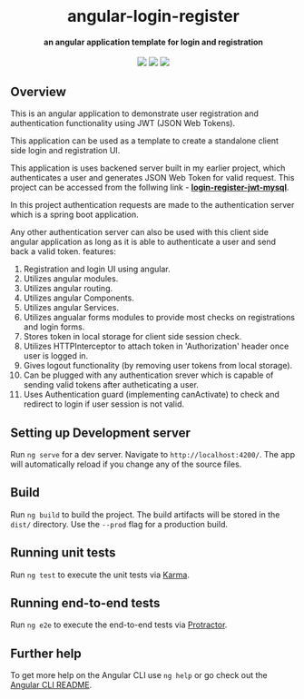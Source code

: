 <h1 align="center">
  <br>
  
  <br>
  angular-login-register
  <br>
</h1>

<h4 align="center">an angular application template for login and registration</h4>


<p align="center">
    <a alt="Angular">
        <img src="https://img.shields.io/static/v1?label=Angular&message=9.0.7&color=blue" />
    </a>
    <a alt="Typescript">
        <img src="https://img.shields.io/static/v1?label=Typescript&message=3.7.5&color=brightgreen" />
    </a>
    <a alt="JWT">
        <img src="https://img.shields.io/static/v1?label=JWT&message=0.9.1&color=green" />
    </a>
</p>


## Overview ##
This is an angular application to demonstrate user registration and authentication functionality using JWT (JSON Web Tokens).

This application can be used as a template to create a standalone client side login and registration UI.

This application is uses backened server built in my earlier project, which authenticates a user and generates JSON Web Token for valid request. This project can be accessed from the follwing link - <a href="https://github.com/chandan-pal/login-register-jwt-mysql"><b>login-register-jwt-mysql</b></a>.

In this project authentication requests are made to the authentication server which is a spring boot application.

Any other authentication server can also be used with this client side angular application as long as it is able to authenticate a user and send back a valid token.
features:
  1. Registration and login UI using angular.
  2. Utilizes angular modules.
  3. Utilizes angular routing.
  4. Utilizes angular Components.
  5. Utilizes angular Services.
  6. Utilizes angualar forms modules to provide most checks on registrations and login forms.
  7. Stores token in local storage for client side session check.
  8. Utilizes HTTPInterceptor to attach token in 'Authorization' header once user is logged in.
  9. Gives logout functionality (by removing user tokens from local storage).
  10. Can be plugged with any authentication srever which is capable of sending valid tokens after autheticating a user.
  11. Uses Authentication guard (implementing canActivate) to check and redirect to login if user session is not valid.


## Setting up Development server

Run `ng serve` for a dev server. Navigate to `http://localhost:4200/`. The app will automatically reload if you change any of the source files.

## Build

Run `ng build` to build the project. The build artifacts will be stored in the `dist/` directory. Use the `--prod` flag for a production build.

## Running unit tests

Run `ng test` to execute the unit tests via [Karma](https://karma-runner.github.io).

## Running end-to-end tests

Run `ng e2e` to execute the end-to-end tests via [Protractor](http://www.protractortest.org/).

## Further help

To get more help on the Angular CLI use `ng help` or go check out the [Angular CLI README](https://github.com/angular/angular-cli/blob/master/README.md).
